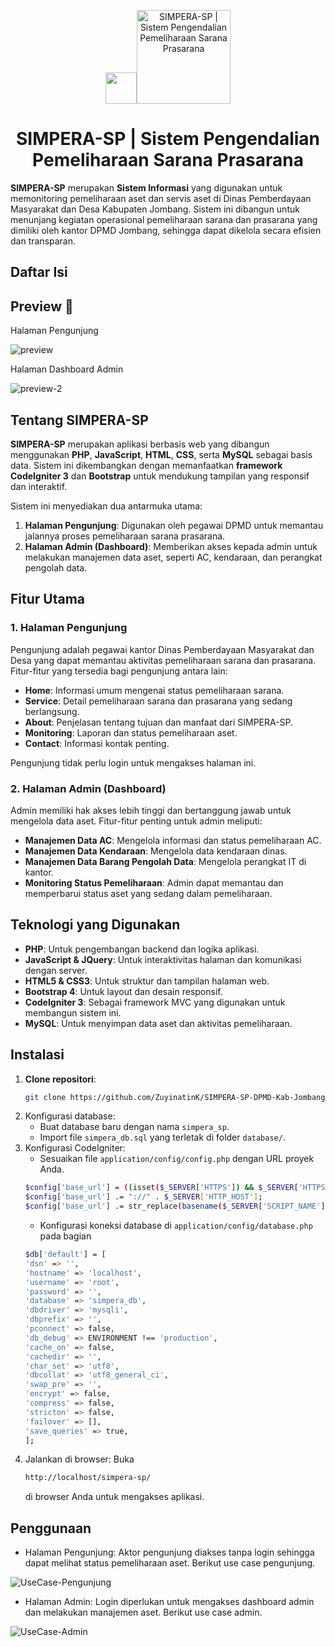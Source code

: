 <p align="center"><a href="https://github.com/ZuyinatinK/SIMPERA-SP-DPMD-Kab-Jombang"><img src="assets/assets/img/logo.png" width="50vw"/><img alt="SIMPERA-SP | Sistem Pengendalian Pemeliharaan Sarana Prasarana" src="assets/assets/img/logosipera_dpmd.png" width="150vw"/></a></p>
<h1 align="center">SIMPERA-SP | Sistem Pengendalian Pemeliharaan Sarana Prasarana</h1>

**SIMPERA-SP** merupakan **Sistem Informasi** yang digunakan untuk memonitoring pemeliharaan aset dan servis aset di Dinas Pemberdayaan Masyarakat dan Desa Kabupaten Jombang. Sistem ini dibangun untuk menunjang kegiatan operasional pemeliharaan sarana dan prasarana yang dimiliki oleh kantor DPMD Jombang, sehingga dapat dikelola secara efisien dan transparan.

## Daftar Isi

## Preview 🚀

Halaman Pengunjung

![preview](docs/portfolio-details-si_assets-1.png)

Halaman Dashboard Admin

![preview-2](docs/portfolio-details-si_assets-3.png)

## Tentang SIMPERA-SP

**SIMPERA-SP** merupakan aplikasi berbasis web yang dibangun menggunakan **PHP**, **JavaScript**, **HTML**, **CSS**, serta **MySQL** sebagai basis data. Sistem ini dikembangkan dengan memanfaatkan **framework CodeIgniter 3** dan **Bootstrap** untuk mendukung tampilan yang responsif dan interaktif. 

Sistem ini menyediakan dua antarmuka utama:
1. **Halaman Pengunjung**: Digunakan oleh pegawai DPMD untuk memantau jalannya proses pemeliharaan sarana prasarana.
2. **Halaman Admin (Dashboard)**: Memberikan akses kepada admin untuk melakukan manajemen data aset, seperti AC, kendaraan, dan perangkat pengolah data.

<!-- Berikut adalah flowchart yang menggambarkan alur kerja dari SIMPERA-SP, mulai dari akses pengunjung hingga proses manajemen oleh admin:

<p align="center"><img alt="FlowChart Pengunjung" src="docs/flowchat/FlowChart-2.png" width="500vw"/></p>
<p align="center"><img alt="FlowChart Admin" src="docs/flowchat/FlowChart-1.png" width="800vw"/></p> -->

## Fitur Utama

### 1. Halaman Pengunjung
Pengunjung adalah pegawai kantor Dinas Pemberdayaan Masyarakat dan Desa yang dapat memantau aktivitas pemeliharaan sarana dan prasarana. Fitur-fitur yang tersedia bagi pengunjung antara lain:
- **Home**: Informasi umum mengenai status pemeliharaan sarana.
- **Service**: Detail pemeliharaan sarana dan prasarana yang sedang berlangsung.
- **About**: Penjelasan tentang tujuan dan manfaat dari SIMPERA-SP.
- **Monitoring**: Laporan dan status pemeliharaan aset.
- **Contact**: Informasi kontak penting.

Pengunjung tidak perlu login untuk mengakses halaman ini.

### 2. Halaman Admin (Dashboard)
Admin memiliki hak akses lebih tinggi dan bertanggung jawab untuk mengelola data aset. Fitur-fitur penting untuk admin meliputi:
- **Manajemen Data AC**: Mengelola informasi dan status pemeliharaan AC.
- **Manajemen Data Kendaraan**: Mengelola data kendaraan dinas.
- **Manajemen Data Barang Pengolah Data**: Mengelola perangkat IT di kantor.
- **Monitoring Status Pemeliharaan**: Admin dapat memantau dan memperbarui status aset yang sedang dalam pemeliharaan.

## Teknologi yang Digunakan
- **PHP**: Untuk pengembangan backend dan logika aplikasi.
- **JavaScript & JQuery**: Untuk interaktivitas halaman dan komunikasi dengan server.
- **HTML5 & CSS3**: Untuk struktur dan tampilan halaman web.
- **Bootstrap 4**: Untuk layout dan desain responsif.
- **CodeIgniter 3**: Sebagai framework MVC yang digunakan untuk membangun sistem ini.
- **MySQL**: Untuk menyimpan data aset dan aktivitas pemeliharaan.

## Instalasi

1. **Clone repositori**:
   ```bash
   git clone https://github.com/ZuyinatinK/SIMPERA-SP-DPMD-Kab-Jombang.git
   ```
2. Konfigurasi database:
    - Buat database baru dengan nama `simpera_sp`. 
    - Import file `simpera_db.sql` yang terletak di folder ``database/``.
3. Konfigurasi CodeIgniter:
    - Sesuaikan file `application/config/config.php` dengan URL proyek Anda.
    ```bash
    $config['base_url'] = ((isset($_SERVER['HTTPS']) && $_SERVER['HTTPS'] == "on") ? "https" : "http");
    $config['base_url'] .= "://" . $_SERVER['HTTP_HOST'];
    $config['base_url'] .= str_replace(basename($_SERVER['SCRIPT_NAME']), "", $_SERVER['SCRIPT_NAME']);
    ```
    - Konfigurasi koneksi database di `application/config/database.php` pada bagian
    ```bash
    $db['default'] = [
    'dsn' => '',
    'hostname' => 'localhost',
	'username' => 'root',
	'password' => '',
	'database' => 'simpera_db',
	'dbdriver' => 'mysqli',
    'dbprefix' => '',
    'pconnect' => false,
    'db_debug' => ENVIRONMENT !== 'production',
    'cache_on' => false,
    'cachedir' => '',
    'char_set' => 'utf8',
    'dbcollat' => 'utf8_general_ci',
    'swap_pre' => '',
    'encrypt' => false,
    'compress' => false,
    'stricton' => false,
    'failover' => [],
    'save_queries' => true,
    ];
    ```
4. Jalankan di browser: Buka 
    ``` bash
    http://localhost/simpera-sp/ 
    ```
    di browser Anda untuk mengakses aplikasi.

## Penggunaan
- Halaman Pengunjung: Aktor pengunjung diakses tanpa login sehingga dapat melihat status pemeliharaan aset.
Berikut use case pengunjung.

![UseCase-Pengunjung](docs/use-case/UseCase-Pengunjung.png)

- Halaman Admin: Login diperlukan untuk mengakses dashboard admin dan melakukan manajemen aset.
Berikut use case admin.

![UseCase-Admin](docs/use-case/UseCase-Admin.png)

